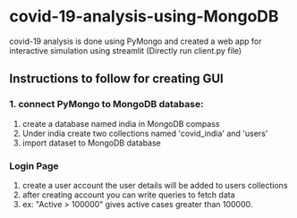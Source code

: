 # covid-19-analysis-using-MongoDB
covid-19 analysis is done using PyMongo and created a web app for interactive simulation using streamlit
(Directly run client.py file)


<h2> Instructions to follow for creating GUI </h2>

### 1. connect PyMongo to MongoDB database:
  1. create a database named india in MongoDB compass
  2. Under india create two collections named 'covid_india' and 'users'
  3. import dataset to MongoDB database

### Login Page
  1. create a user account the user details will be added to users collections
  2. after creating account you can write queries to fetch data
  3. ex: "Active > 100000" gives active cases greater than 100000.
